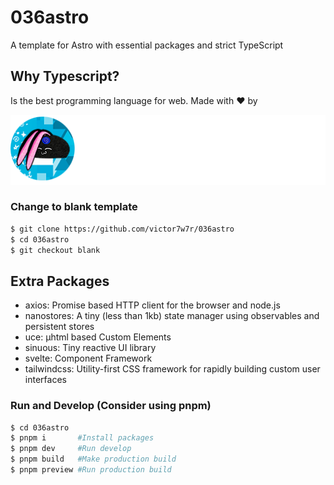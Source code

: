 # 036astro

A template for Astro with essential packages and strict TypeScript

## Why Typescript?

Is the best programming language for web. Made with ❤️ by

![Alt text](/public/img/brandwhite.png?raw=true 'Title')

### Change to blank template

```bash
$ git clone https://github.com/victor7w7r/036astro
$ cd 036astro
$ git checkout blank
```

## Extra Packages

- axios: Promise based HTTP client for the browser and node.js
- nanostores: A tiny (less than 1kb) state manager using observables and persistent stores
- uce: µhtml based Custom Elements
- sinuous: Tiny reactive UI library
- svelte: Component Framework
- tailwindcss: Utility-first CSS framework for rapidly building custom user interfaces

### Run and Develop (Consider using pnpm)

```bash
$ cd 036astro
$ pnpm i       #Install packages
$ pnpm dev     #Run develop
$ pnpm build   #Make production build
$ pnpm preview #Run production build
```

